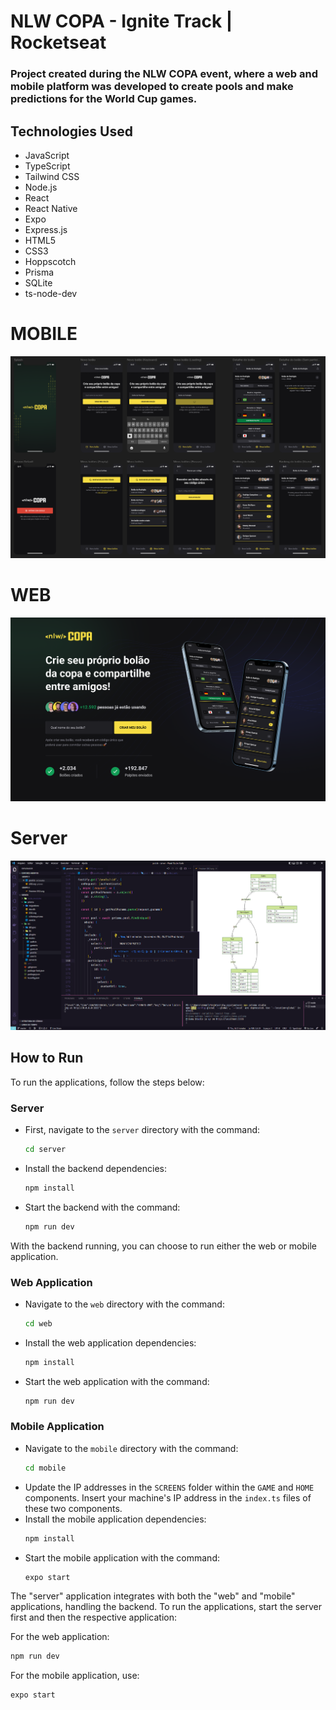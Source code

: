 # NLW COPA - Ignite Track | Rocketseat

### Project created during the <strong>NLW COPA</strong> event, where a web and mobile platform was developed to create pools and make predictions for the World Cup games.

<a id="-technologies-used"></a>

## Technologies Used

- JavaScript
- TypeScript
- Tailwind CSS
- Node.js
- React
- React Native
- Expo
- Express.js
- HTML5
- CSS3
- Hoppscotch
- Prisma
- SQLite
- ts-node-dev

# MOBILE
![mobile](./mobile.png)

# WEB
![web](./web.png)

# Server
![server](./backend.png)

## How to Run

To run the applications, follow the steps below:

### Server

- First, navigate to the `server` directory with the command:
  ```bash
  cd server
  ```
- Install the backend dependencies:
  ```bash
  npm install
  ```
- Start the backend with the command:
  ```bash
  npm run dev
  ```

With the backend running, you can choose to run either the web or mobile application.

### Web Application

- Navigate to the `web` directory with the command:
  ```bash
  cd web
  ```
- Install the web application dependencies:
  ```bash
  npm install
  ```
- Start the web application with the command:
  ```bash
  npm run dev
  ```

### Mobile Application

- Navigate to the `mobile` directory with the command:
  ```bash
  cd mobile
  ```
- Update the IP addresses in the `SCREENS` folder within the `GAME` and `HOME` components. Insert your machine's IP address in the `index.ts` files of these two components.
- Install the mobile application dependencies:
  ```bash
  npm install
  ```
- Start the mobile application with the command:
  ```bash
  expo start
  ```

The "server" application integrates with both the "web" and "mobile" applications, handling the backend. To run the applications, start the server first and then the respective application:

For the web application:
```bash
npm run dev
```

For the mobile application, use:
```bash
expo start
```
